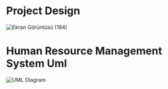 # Project Design
![Ekran Görüntüsü (194)](https://user-images.githubusercontent.com/77459289/122622215-acf4c800-d0a0-11eb-8958-81be1eaff9d1.png)

# Human Resource Management System Uml
![UML Diagram](https://i.imgur.com/u5vmTW5.png)
